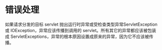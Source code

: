 错误处理
====

如果请求分发的目标 servlet 抛出运行时异常或受检查类型异常ServletException 或 IOException，异常应该传播到调用的 servlet。所有其它的异常都应该被包装成 ServletExceptions，异常的根本原因设置成原来的异常，因为它不应该被传播。

